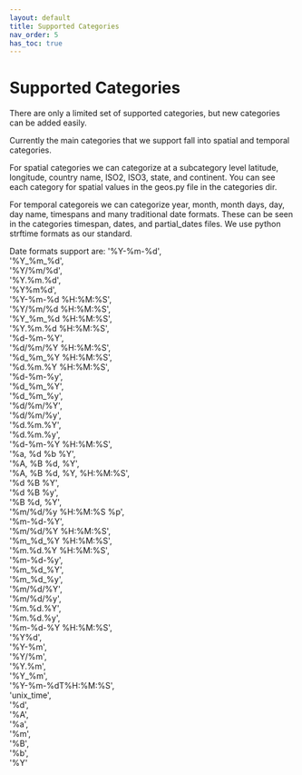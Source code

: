 ```yaml
---
layout: default
title: Supported Categories
nav_order: 5
has_toc: true
---
```

# Supported Categories

There are only a limited set of supported categories, but new categories can be added easily. 

Currently the main categories that we support fall into spatial and temporal categories. 

For spatial categories we can categorize at a subcategory level latitude, longitude, country name, ISO2, ISO3, state, and continent. You can see each category for spatial values in the geos.py file in the categories dir.

For temporal categoreis we can categorize year, month, month days, day, day name, timespans and many traditional date formats. These can be seen in the categories timespan, dates, and partial_dates files. We use python strftime formats as our standard. 

Date formats support are:
 '%Y-%m-%d', <br>
 '%Y_%m_%d', <br>
 '%Y/%m/%d', <br>
 '%Y.%m.%d', <br>
 '%Y%m%d', <br>
 '%Y-%m-%d %H:%M:%S', <br>
 '%Y/%m/%d %H:%M:%S', <br>
 '%Y_%m_%d %H:%M:%S', <br>
 '%Y.%m.%d %H:%M:%S', <br>
 '%d-%m-%Y', <br>
 '%d/%m/%Y %H:%M:%S', <br>
 '%d_%m_%Y %H:%M:%S', <br>
 '%d.%m.%Y %H:%M:%S', <br>
 '%d-%m-%y', <br>
 '%d_%m_%Y', <br>
 '%d_%m_%y',<br>
 '%d/%m/%Y', <br>
 '%d/%m/%y', <br>
 '%d.%m.%Y', <br>
 '%d.%m.%y',<br>
 '%d-%m-%Y %H:%M:%S', <br> 
 '%a, %d %b %Y', <br>
 '%A, %B %d, %Y',<br>
 '%A, %B %d, %Y, %H:%M:%S', <br> 
 '%d %B %Y', <br>
 '%d %B %y', <br>
 '%B %d, %Y', <br>
 '%m/%d/%y %H:%M:%S %p', <br>
 '%m-%d-%Y', <br>
 '%m/%d/%Y %H:%M:%S', <br>
 '%m_%d_%Y %H:%M:%S', <br>
 '%m.%d.%Y %H:%M:%S', <br>
 '%m-%d-%y', <br>
 '%m_%d_%Y', <br>
 '%m_%d_%y', <br>
 '%m/%d/%Y', <br>
 '%m/%d/%y', <br>
 '%m.%d.%Y', <br>
 '%m.%d.%y',<br>
 '%m-%d-%Y %H:%M:%S', <br> 
 '%Y%d', <br>
 '%Y-%m',  <br>
 '%Y/%m', <br>
 '%Y.%m',<br>
 '%Y_%m', <br>
 '%Y-%m-%dT%H:%M:%S', <br> 
 'unix_time', <br>
 '%d', <br>
 '%A', <br>
 '%a', <br>
 '%m', <br>
 '%B', <br>
 '%b', <br>
 '%Y'
